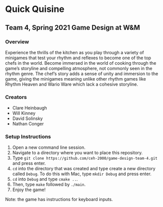 # Quick Quisine
## Team 4, Spring 2021 Game Design at W&M

### Overview
Experience the thrills of the kitchen as you play through a variety of minigames that test your rhythm and reflexes to become one of the top chefs in the world. Become immersed in the world of cooking through the game’s storyline and compelling atmosphere, not commonly seen in the rhythm genre. The chef’s story adds a sense of unity and immersion to the game, giving the minigames meaning unlike other rhythm games like Rhythm Heaven and Wario Ware which lack a cohesive storyline.

### Creators
- Clare Heinbaugh
- Will Kinney
- David Solinsky
- Nathan Conger

### Setup Instructions
1. Open a new command line session. 
2. Navigate to a directory where you want to place this repository.
3. Type `git clone https://github.com/ceh-2000/game-design-team-4.git` and press enter. 
4. `cd` into the directory that was created and type create a new directory called `Debug`. To do this with Mac, type `mkdir Debug` and press enter.
5. `cd` into `Debug` and type `cmake ..`. 
6. Then, type `make` followed by `./main`.
7. Enjoy the game! 

Note: the game has instructions for keyboard inputs.
